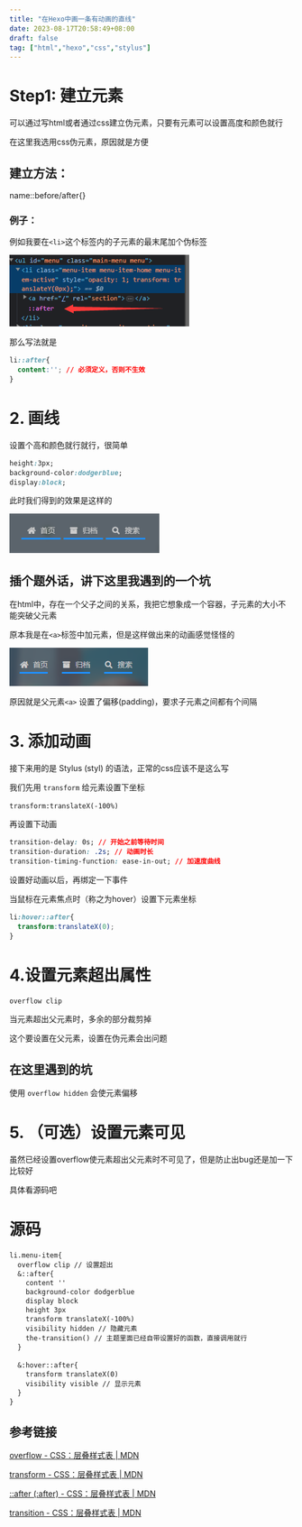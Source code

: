 ```yaml
---
title: "在Hexo中画一条有动画的直线"
date: 2023-08-17T20:58:49+08:00
draft: false
tag: ["html","hexo","css","stylus"]
---
```


# Step1: 建立元素

可以通过写html或者通过css建立伪元素，只要有元素可以设置高度和颜色就行

在这里我选用css伪元素，原因就是方便

## 建立方法：

name::before/after{}

### 例子：

例如我要在`<li>`这个标签内的子元素的最末尾加个伪标签

![image-20230817185031626](./assets/image-20230817185031626.png)

那么写法就是

```css
li::after{
  content:''; // 必须定义，否则不生效
}
```

# 2. 画线

设置个高和颜色就行就行，很简单

```css
height:3px;
background-color:dodgerblue;
display:block;
```

此时我们得到的效果是这样的

![image-20230817185938879](./assets/image-20230817185938879.png)

## 插个题外话，讲下这里我遇到的一个坑

在html中，存在一个父子之间的关系，我把它想象成一个容器，子元素的大小不能突破父元素

原本我是在`<a>`标签中加元素，但是这样做出来的动画感觉怪怪的

![image-20230817192416535](./assets/image-20230817192416535.png)

原因就是父元素`<a>` 设置了偏移(padding)，要求子元素之间都有个间隔

# 3. 添加动画

接下来用的是 Stylus (styl) 的语法，正常的css应该不是这么写

我们先用 `transform` 给元素设置下坐标

`transform:translateX(-100%)`

再设置下动画

```css
transition-delay: 0s; // 开始之前等待时间
transition-duration: .2s; // 动画时长
transition-timing-function: ease-in-out; // 加速度曲线
```

设置好动画以后，再绑定一下事件

当鼠标在元素焦点时（称之为hover）设置下元素坐标

```css
li:hover::after{
  transform:translateX(0);
}
```

# 4.设置元素超出属性

`overflow clip` 

当元素超出父元素时，多余的部分裁剪掉

这个要设置在父元素，设置在伪元素会出问题

## 在这里遇到的坑

使用 `overflow hidden` 会使元素偏移

# 5. （可选）设置元素可见

虽然已经设置overflow使元素超出父元素时不可见了，但是防止出bug还是加一下比较好

具体看源码吧



# 源码

```stylus
li.menu-item{
  overflow clip // 设置超出
  &::after{
    content ''
    background-color dodgerblue
    display block
    height 3px
    transform translateX(-100%)
    visibility hidden // 隐藏元素
    the-transition() // 主题里面已经自带设置好的函数，直接调用就行
  }

  &:hover::after{
    transform translateX(0)
    visibility visible // 显示元素
  }
}
```

## 参考链接

[overflow - CSS：层叠样式表 | MDN](https://developer.mozilla.org/zh-CN/docs/Web/CSS/overflow)

[transform - CSS：层叠样式表 | MDN](https://developer.mozilla.org/zh-TW/docs/Web/CSS/transform)

[::after (:after) - CSS：层叠样式表 | MDN](https://developer.mozilla.org/zh-CN/docs/Web/CSS/::after)

[transition - CSS：层叠样式表 | MDN](https://developer.mozilla.org/zh-CN/docs/Web/CSS/transition)

